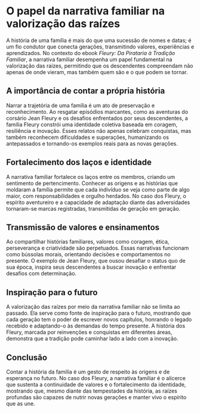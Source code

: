 # O papel da narrativa familiar na valorização das raízes

A história de uma família é mais do que uma sucessão de nomes e datas; é um fio condutor que conecta gerações, transmitindo valores, experiências e aprendizados. No contexto do ebook *Fleury: Da Pirataria à Tradição Familiar*, a narrativa familiar desempenha um papel fundamental na valorização das raízes, permitindo que os descendentes compreendam não apenas de onde vieram, mas também quem são e o que podem se tornar.

## A importância de contar a própria história

Narrar a trajetória de uma família é um ato de preservação e reconhecimento. Ao resgatar episódios marcantes, como as aventuras do corsário Jean Fleury e os desafios enfrentados por seus descendentes, a família Fleury constrói uma identidade coletiva baseada em coragem, resiliência e inovação. Esses relatos não apenas celebram conquistas, mas também reconhecem dificuldades e superações, humanizando os antepassados e tornando-os exemplos reais para as novas gerações.

## Fortalecimento dos laços e identidade

A narrativa familiar fortalece os laços entre os membros, criando um sentimento de pertencimento. Conhecer as origens e as histórias que moldaram a família permite que cada indivíduo se veja como parte de algo maior, com responsabilidades e orgulho herdados. No caso dos Fleury, o espírito aventureiro e a capacidade de adaptação diante das adversidades tornaram-se marcas registradas, transmitidas de geração em geração.

## Transmissão de valores e ensinamentos

Ao compartilhar histórias familiares, valores como coragem, ética, perseverança e criatividade são perpetuados. Essas narrativas funcionam como bússolas morais, orientando decisões e comportamentos no presente. O exemplo de Jean Fleury, que ousou desafiar o status quo de sua época, inspira seus descendentes a buscar inovação e enfrentar desafios com determinação.

## Inspiração para o futuro

A valorização das raízes por meio da narrativa familiar não se limita ao passado. Ela serve como fonte de inspiração para o futuro, mostrando que cada geração tem o poder de escrever novos capítulos, honrando o legado recebido e adaptando-o às demandas do tempo presente. A história dos Fleury, marcada por reinvenções e conquistas em diferentes áreas, demonstra que a tradição pode caminhar lado a lado com a inovação.

## Conclusão

Contar a história da família é um gesto de respeito às origens e de esperança no futuro. No caso dos Fleury, a narrativa familiar é o alicerce que sustenta a continuidade de valores e o fortalecimento da identidade, mostrando que, mesmo diante das tempestades da história, as raízes profundas são capazes de nutrir novas gerações e manter vivo o espírito que as une.